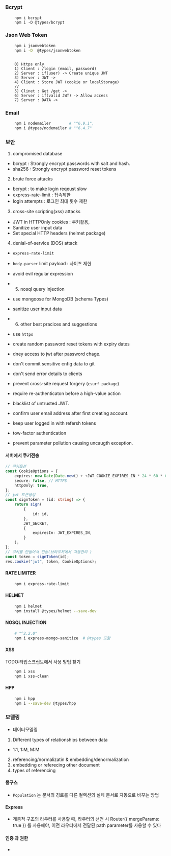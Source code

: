 #

### Bcrypt

```
    npm i bcrypt
    npm i -D @types/bcrypt
```

### Json Web Token

```sh
    npm i jsonwebtoken
    npm i -D  @types/jsonwebtoken
```

```

    0) Https only
    1) Client : /login (email, password)
    2) Server : if(user) -> Create unique JWT
    3) Server : JWT ->
    4) Client : Store JWT (cookie or localStorage)
    //
    5) Clinet : Get /get ->
    6) Server : if(valid JWT) -> Allow access
    7) Server : DATA ->
```

### Email

```sh
    npm i nodemailer        # "^6.9.1",
    npm i @types/nodemailer # "^6.4.7"

```

### 보안

1. compromised database

- bcrypt : Strongly encrypt passwords with salt and hash.
- sha256 : Strongly encrypt password reset tokens

2. brute force attacks

- bcrypt : to make login reqeust slow
- express-rate-limit : 접속제한
- login attempts : 로그인 최대 횟수 제한

3. cross-site scripting(xss) attacks

- JWT in HTTPOnly cookies : 쿠키활용,
- Sanitize user input data
- Set special HTTP headers (helmet package)

4. denial-of-service (DOS) attack

- `express-rate-limit`
- `body-parser` limit payload : 사이즈 제한
- avoid evil regular expression

- 5. nosql query injection
- use mongoose for MongoDB (schema Types)
- sanitize user input data

- 6. other best pracices and suggestions
- use `https`
- create random password reset tokens with expiry dates
- dney access to jwt after password chage.
- don't commit sensitive cnfig data to git
- don't send error details to clients
- prevent cross-site request forgery (`csurf package`)
- require re-authenticaton before a high-value action
- blacklist of untrusted JWT.
- confirm user email address after first creating account.
- keep user logged in with refersh tokens
- tow-factor authentication
- prevent parameter pollution causing uncaugth exception.

#### 서버에서 쿠키전송

```ts
// 쿠키옵션
const CookieOptions = {
	expires: new Date(Date.now() + +JWT_COOKIE_EXPIRES_IN * 24 * 60 * 60 * 1000),
	secure: false, // HTTPS
	httpOnly: true,
};
// jwt 토큰생성
const signToken = (id: string) => {
	return sign(
		{
			id: id,
		},
		JWT_SECRET,
		{
			expiresIn: JWT_EXPIRES_IN,
		}
	);
};
// 쿠키를 만들어서 전송(브라우저에서 자동관리 )
const token = signToken(id);
res.cookie("jwt", token, CookieOptions);
```

#### RATE LIMITER

```sh
    npm i express-rate-limit

```

#### HELMET

```sh
    npm i helmet
    npm install @types/helmet --save-dev
```

#### NOSQL INJECTION

```sh
    # "^2.2.0"
    npm i express-mongo-sanitize  # @types 포함
```

#### XSS

TODO:타입스크립트에서 사용 방법 찾기

```sh
    npm i xss
    npm i xss-clean
```

#### HPP

```sh
    npm i hpp
    npm i --save-dev @types/hpp
```

### 모델링

- 데이터모델링

1. Different types of relationships between data

- 1:1, 1:M, M:M

2. referencing/normalizatin & embedding/denormalization
3. embedding or referecing other document
4. types of referencing

#### 몽구스

- `Population` 는 문서의 경로를 다른 컬렉션의 실제 문서로 자동으로 바꾸는 방법

#### Express

- 계층적 구조의 라우터를 사용할 때,
  라우터의 선언 시 Router({ mergeParams: true }) 를 사용해야,
  이전 라우터에서 전달된 path parameter를 사용할 수 있다

#### 인증 과 권한

-
